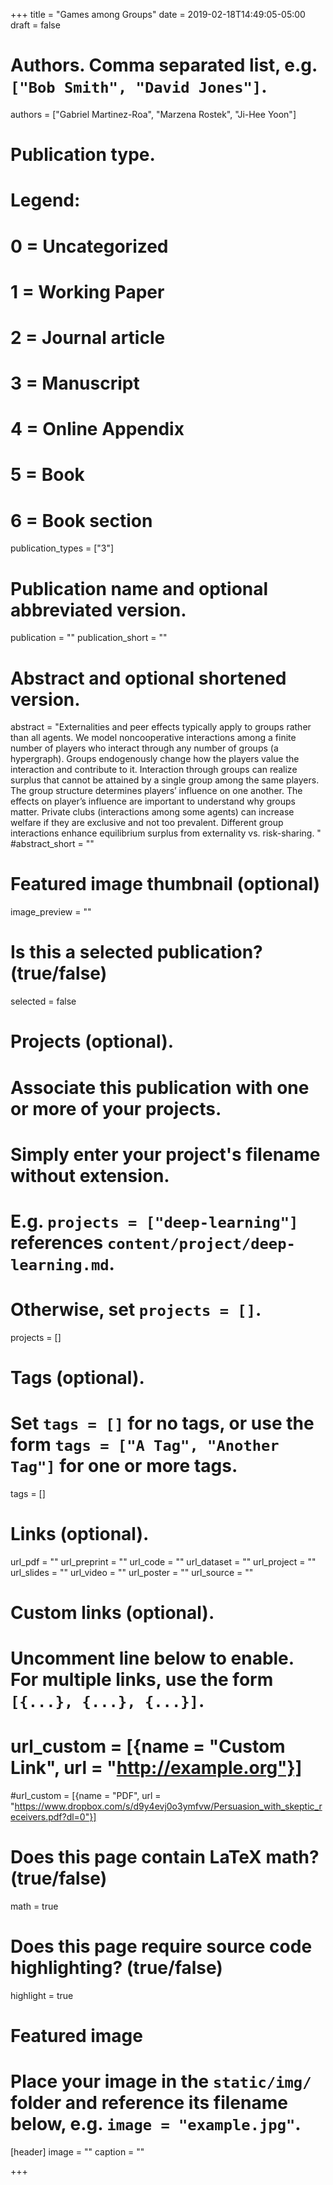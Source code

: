 +++
title = "Games among Groups"
date = 2019-02-18T14:49:05-05:00
draft = false

# Authors. Comma separated list, e.g. `["Bob Smith", "David Jones"]`.
authors = ["Gabriel Martinez-Roa", "Marzena Rostek", "Ji-Hee Yoon"]

# Publication type.
# Legend:
# 0 = Uncategorized
# 1 = Working Paper
# 2 = Journal article
# 3 = Manuscript
# 4 = Online Appendix
# 5 = Book
# 6 = Book section
publication_types = ["3"]

# Publication name and optional abbreviated version.
publication = ""
publication_short = ""

# Abstract and optional shortened version.
abstract = "Externalities and peer effects typically apply to groups rather than all agents. We model noncooperative interactions among a finite number of players who interact through any number of groups (a hypergraph). Groups endogenously change how the players value the interaction and contribute to it. Interaction through groups can realize surplus that cannot be attained by a single group among the same players. The group structure determines players’ influence on one another. The effects on player’s influence are important to understand why groups matter. Private clubs (interactions among some agents) can increase welfare if they are exclusive and not too prevalent. Different group interactions enhance equilibrium surplus from externality vs. risk-sharing. "
#abstract_short = ""

# Featured image thumbnail (optional)
image_preview = ""

# Is this a selected publication? (true/false)
selected = false

# Projects (optional).
#   Associate this publication with one or more of your projects.
#   Simply enter your project's filename without extension.
#   E.g. `projects = ["deep-learning"]` references `content/project/deep-learning.md`.
#   Otherwise, set `projects = []`.
projects = []

# Tags (optional).
#   Set `tags = []` for no tags, or use the form `tags = ["A Tag", "Another Tag"]` for one or more tags.
tags = []

# Links (optional).
url_pdf = ""
url_preprint = ""
url_code = ""
url_dataset = ""
url_project = ""
url_slides = ""
url_video = ""
url_poster = ""
url_source = ""

# Custom links (optional).
#   Uncomment line below to enable. For multiple links, use the form `[{...}, {...}, {...}]`.
# url_custom = [{name = "Custom Link", url = "http://example.org"}]
#url_custom = [{name = "PDF", url = "https://www.dropbox.com/s/d9y4evj0o3ymfvw/Persuasion_with_skeptic_receivers.pdf?dl=0"}]

# Does this page contain LaTeX math? (true/false)
math = true

# Does this page require source code highlighting? (true/false)
highlight = true

# Featured image
# Place your image in the `static/img/` folder and reference its filename below, e.g. `image = "example.jpg"`.
[header]
image = ""
caption = ""

+++
